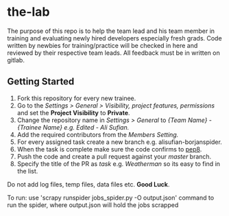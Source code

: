 the-lab
=======
The purpose of this repo is to help the team lead and his team member in training and evaluating newly hired developers especially fresh grads. Code written by newbies for training/practice will be checked in here and reviewed by their respective team leads. All feedback must be in written on gitlab.

## Getting Started

1. Fork this repository for every new trainee.
2. Go to the <em>Settings > General > Visibility, project features, permissions</em> and set the **Project Visibility** to **Private**.
3. Change the repository name in <em>Settings > General</em> to <em>{Team Name} - {Trainee Name} e.g. Edited - Ali Sufian.</em>
4. Add the required contributors from the <em>Members Setting.</em>
5. For every assigned task create a new branch e.g. alisufian-borjanspider.
6. When the task is complete make sure the code confirms to [pep8](https://www.python.org/dev/peps/pep-0008/).
7. Push the code and create a pull request against your *master* branch.
8. Specify the title of the PR as *task* e.g. *Weatherman* so its easy to find in the list.

Do not add log files, temp files, data files etc.
**Good Luck**.

To run:
use 'scrapy runspider jobs_spider.py -O output.json' command to run the spider, where output.json will hold the jobs scrapped

